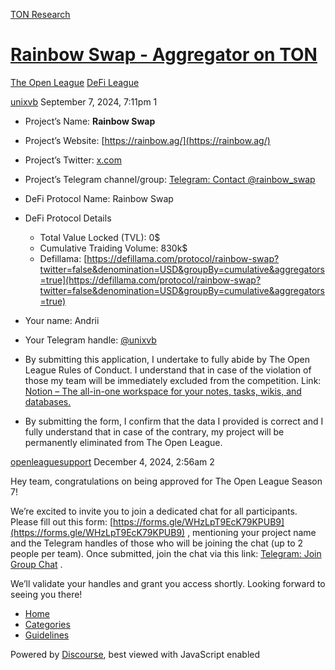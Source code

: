 [TON Research](/)

# [Rainbow Swap - Aggregator on TON](/t/rainbow-swap-aggregator-on-ton/31898)

[The Open League](/c/the-open-league/defi-battle/63)  [DeFi League](/c/the-open-league/defi-battle/63) 

    

[unixvb](https://tonresear.ch/u/unixvb)  September 7, 2024, 7:11pm  1

*   Project’s Name: **Rainbow Swap**
    
*   Project’s Website: [https://rainbow.ag/](https://rainbow.ag/)
    
*   Project’s Twitter: [x.com](https://x.com/rainbow_swap)
    
*   Project’s Telegram channel/group: [Telegram: Contact @rainbow\_swap](https://t.me/rainbow_swap)
    
*   DeFi Protocol Name: Rainbow Swap
    
*   DeFi Protocol Details
    
    *   Total Value Locked (TVL): 0$
    *   Cumulative Traiding Volume: 830k$
    *   Defillama: [https://defillama.com/protocol/rainbow-swap?twitter=false&denomination=USD&groupBy=cumulative&aggregators=true](https://defillama.com/protocol/rainbow-swap?twitter=false&denomination=USD&groupBy=cumulative&aggregators=true)
*   Your name: Andrii
    
*   Your Telegram handle: [@unixvb](/u/unixvb)
    
*   By submitting this application, I undertake to fully abide by The Open League Rules of Conduct. I understand that in case of the violation of those my team will be immediately excluded from the competition. Link: [Notion – The all-in-one workspace for your notes, tasks, wikis, and databases.](https://ton-org.notion.site/The-Open-League-Rules-of-Conduct-04f4a0fedf1a401687075f5efd83de68)
    
*   By submitting the form, I confirm that the data I provided is correct and I fully understand that in case of the contrary, my project will be permanently eliminated from The Open League.
    

 

[openleaguesupport](https://tonresear.ch/u/openleaguesupport) December 4, 2024, 2:56am  2

Hey team, congratulations on being approved for The Open League Season 7!

We’re excited to invite you to join a dedicated chat for all participants. Please fill out this form: [https://forms.gle/WHzLpT9EcK79KPUB9](https://forms.gle/WHzLpT9EcK79KPUB9) , mentioning your project name and the Telegram handles of those who will be joining the chat (up to 2 people per team). Once submitted, join the chat via this link: [Telegram: Join Group Chat](https://t.me/+TbKriSZt35BiNmUy) .

We’ll validate your handles and grant you access shortly. Looking forward to seeing you there!

 

*   [Home](/)
*   [Categories](/categories)
*   [Guidelines](/guidelines)

Powered by [Discourse](https://www.discourse.org), best viewed with JavaScript enabled